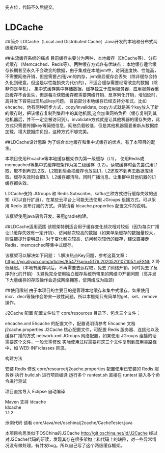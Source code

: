 先占位，代码不久后提交。

# LDCache

##简介
LDCache（Local and Distributed Cache）Java开发的本地和分布式两级缓存框架。

##主流缓存系统的痛点
目前缓存主要分为两种，本地缓存（EhCache等）、分布式缓存（Memcached、Redis等）。两种缓存方式各有优缺点：
本地缓存适合缓存长期甚至永久不会改变的数据，由于集成在本地jvm中，访问速度快、性能高，不需要网络开销，但是需要占用jvm的内存，jvm重启缓存会丢失（除非缓存会持久化到硬盘，但这是以性能损失为代价的），不适合缓存需要经常改变的数据（除非你是单机）。
集中式缓存集中存储数据，缓存独立于应用服务器，应用服务器重启缓存不会丢失，但是每次获取缓存都需要网络开销、反序列化开销，增加延时，高并发下容易出现热点key问题。
目前部分本地缓存已经支持分布式，比如ehcache，他有两种同步方式，copy/invalidate, copy方式就是某个key放入了新的缓存时，把该缓存复制到集群中的其他机器,这会加重网络负担（缓存复制到其他机器后，并不一定会被访问到）。invalidate方式就是让其他机器的缓存失效，此方式只需要传播key等简短信息，网络负载较低，但是其他机器需要重新从数据库加载，增大数据库负担，这种方式不够完美。

##LDCache设计思路
为了综合本地缓存和集中式缓存的优点，有了本项目的诞生。

本项目使用Ehcache等本地缓存框架作为第一级缓存（L1）， 使用Redis或memcached等集中式缓存框架作为第二级缓存（L2）。读取缓存时会先尝试用L1取，取不到再去L2取，L2取到后会把缓存也放进L1，L2还取不到再去数据库读取。缓存失效时会把L1、L2缓存都清除，同时广播消息，让集群中其他机器的L1缓存都失效。

LDCache支持 JGroups 和 Redis Subscribe、kafka三种方式进行缓存失效的通知（可以自行扩展）。在某些云平台上可能无法使用 JGroups 组播方式，可以采用 Redis 发布订阅的方式。详情请看 ldcache.properties 配置文件的说明。

该框架使用java语言开发，采用gradle构建。

##LDCache适用范围
该框架特别适合用于缓存变化频次相对较低（因为每次广播让L1缓存失效有一定开销）、访问频次较高的数据（如果单条缓存的数据量较大，则性能提升更明显）。对于变化频次较高、访问频次较低的缓存，建议直接走Redis、memcached等集中式缓存。

该框架可以解决如下问题：
1.解决热点Key问题，参考这篇文章：https://yq.aliyun.com/articles/8547?spm=5176.2020520107.105.1.nFSNti
2.降低延迟。（本地有缓存以后，不再需要去远程取，免去了网络开销，同时免去了反序列化的开销）
3.避免完全使用独立缓存系统所带来的网络IO开销问题（高并发下大量缓存的存取操作会造成网络拥塞，使网络成为瓶颈）

##使用限制
由于本项目的主要目的是管理本地缓存和集中式缓存，如果使用incr、decr等操作会带来一致性问题，所以本框架只有简单的get、set、remove操作。

J2Cache 配置
配置文件位于 core/resources 目录下，包含三个文件：

ehcache.xml Ehcache 的配置文件，配置说明请参考 Ehcache 文档
j2cache.properties J2Cache 核心配置文件，可配置 Redis 服务器、连接池以及缓存广播的方式
network.xml JGroups 网络配置，如果使用 JGroups 组播的话需要这个文件，一般无需修改
实际使用过程需要将这三个文件复制到应用类路径中，如 WEB-INF/classes 目录。

构建方法

安装 Redis
修改 core/resource/j2cache.properties 配置使用已安装的 Redis 服务器
执行 build.sh 进行项目编译
运行多个 runtest.sh
直接在 runtest 输入多个命令进行测试

项目直接导入 Eclipse 自动编译

Maven 支持
<dependency>
  <groupId>ldcache</groupId>  
  <artifactId>ldcache</artifactId>  
  <version>1.1.2</version>  
</dependency>

示例代码
请看 core/Java/net/oschina/j2cache/CacheTester.java


本项目构思类似于OSChina的J2Cache  http://git.oschina.net/ld/J2Cache
经过对J2Cache代码的研读，发现其存在很多架构上和代码上的缺陷，对一些异常情况没有做处理，有并发bug。所以自己写了这个两级缓存框架。

